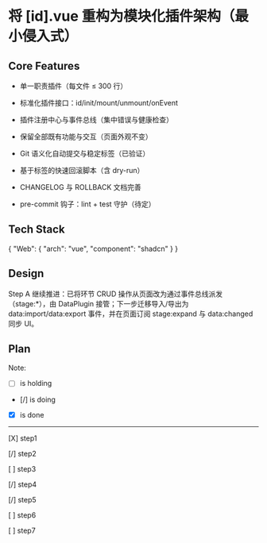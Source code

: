 # 将 [id].vue 重构为模块化插件架构（最小侵入式）

## Core Features

- 单一职责插件（每文件 ≤ 300 行）

- 标准化插件接口：id/init/mount/unmount/onEvent

- 插件注册中心与事件总线（集中错误与健康检查）

- 保留全部既有功能与交互（页面外观不变）

- Git 语义化自动提交与稳定标签（已验证）

- 基于标签的快速回滚脚本（含 dry-run）

- CHANGELOG 与 ROLLBACK 文档完善

- pre-commit 钩子：lint + test 守护（待定）

## Tech Stack

{
  "Web": {
    "arch": "vue",
    "component": "shadcn"
  }
}

## Design

Step A 继续推进：已将环节 CRUD 操作从页面改为通过事件总线派发（stage:*），由 DataPlugin 接管；下一步迁移导入/导出为 data:import/data:export 事件，并在页面订阅 stage:expand 与 data:changed 同步 UI。

## Plan

Note: 

- [ ] is holding
- [/] is doing
- [X] is done

---

[X] step1

[/] step2

[ ] step3

[/] step4

[/] step5

[ ] step6

[ ] step7
